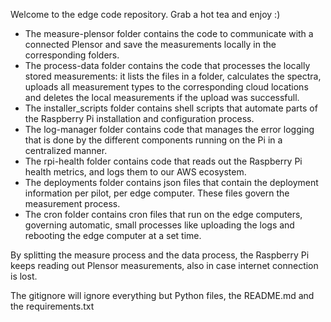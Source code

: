 Welcome to the edge code repository. Grab a hot tea and enjoy :)

- The measure-plensor folder contains the code to communicate with a connected Plensor and save the measurements locally in the corresponding folders.
- The process-data folder contains the code that processes the locally stored measurements: it lists the files in a folder, calculates the spectra, uploads all measurement types to the corresponding cloud locations and deletes the local measurements if the upload was successfull.
- The installer_scripts folder contains shell scripts that automate parts of the Raspberry Pi installation and configuration process.
- The log-manager folder contains code that manages the error logging that is done by the different components running on the Pi in a centralized manner.
- The rpi-health folder contains code that reads out the Raspberry Pi health metrics, and logs them to our AWS ecosystem.
- The deployments folder contains json files that contain the deployment information per pilot, per edge computer. These files govern the measurement process.
- The cron folder contains cron files that run on the edge computers, governing automatic, small processes like uploading the logs and rebooting the edge computer at a set time.

By splitting the measure process and the data process, the Raspberry Pi keeps reading out Plensor measurements, also in case internet connection is lost.

The gitignore will ignore everything but Python files, the README.md and the requirements.txt
